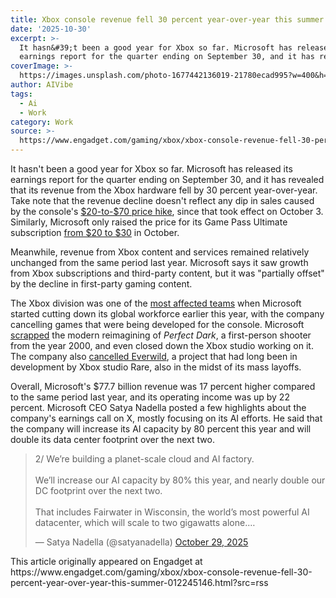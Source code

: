```yaml
---
title: Xbox console revenue fell 30 percent year-over-year this summer
date: '2025-10-30'
excerpt: >-
  It hasn&#39;t been a good year for Xbox so far. Microsoft has released its
  earnings report for the quarter ending on September 30, and it has revealed...
coverImage: >-
  https://images.unsplash.com/photo-1677442136019-21780ecad995?w=400&h=200&fit=crop&auto=format
author: AIVibe
tags:
  - Ai
  - Work
category: Work
source: >-
  https://www.engadget.com/gaming/xbox/xbox-console-revenue-fell-30-percent-year-over-year-this-summer-012245146.html?src=rss
---
```

<p>It hasn&#39;t been a good year for Xbox so far. Microsoft has released its earnings report for the quarter ending on September 30, and it has revealed that its revenue from the Xbox hardware fell by 30 percent year-over-year. Take note that the revenue decline doesn&#39;t reflect any dip in sales caused by the console&#39;s <a data-i13n="cpos:1;pos:1" href="https://www.engadget.com/gaming/xbox/microsoft-is-making-xbox-consoles-even-more-expensive-in-the-us-192443699.html">$20-to-$70 price hike</a>, since that took effect on October 3. Similarly, Microsoft only raised the price for its Game Pass Ultimate subscription <a data-i13n="cpos:2;pos:1" href="https://www.engadget.com/microsoft-jacks-the-price-of-game-pass-ultimate-up-to-30-a-month-142441307.html">from $20 to $30</a> in October.&nbsp;</p>
<p>Meanwhile, revenue from Xbox content and services remained relatively unchanged from the same period last year. Microsoft says it saw growth from Xbox subscriptions and third-party content, but it was &quot;partially offset&quot; by the decline in first-party gaming content.&nbsp;</p>
<span id="end-legacy-contents"></span><p>The Xbox division was one of the <a data-i13n="cpos:3;pos:1" href="https://www.engadget.com/gaming/xbox/microsoft-gaming-division-suffers-further-layoffs-142430386.html">most affected teams</a> when Microsoft started cutting down its global workforce earlier this year, with the company cancelling games that were being developed for the console. Microsoft <a data-i13n="cpos:4;pos:1" href="https://www.engadget.com/gaming/xbox/microsoft-is-closing-the-studio-developing-the-perfect-dark-reboot-and-cancelling-the-game-182257902.html">scrapped</a> the modern reimagining of <em>Perfect Dark</em>, a first-person shooter from the year 2000, and even closed down the Xbox studio working on it. The company also <a data-i13n="cpos:5;pos:1" href="https://www.engadget.com/gaming/everwild-has-reportedly-been-cancelled-amid-xbox-layoffs-162200526.html">cancelled Everwild</a>, a project that had long been in development by Xbox studio Rare, also in the midst of its mass layoffs.&nbsp;</p>
<p>Overall, Microsoft&#39;s $77.7 billion revenue was 17 percent higher compared to the same period last year, and its operating income was up by 22 percent. Microsoft CEO Satya Nadella posted a few highlights about the company&#39;s earnings call on X, mostly focusing on its AI efforts. He said that the company will increase its AI capacity by 80 percent this year and will double its data center footprint over the next two.&nbsp;</p>
<div id="c8d6835d90b34d79a630464980f3716d"><blockquote class="twitter-tweet"><p lang="en" dir="ltr">2/ We’re building a planet-scale cloud and AI factory.<br><br>We’ll increase our AI capacity by 80% this year, and nearly double our DC footprint over the next two.<br><br>That includes Fairwater in Wisconsin, the world’s most powerful AI datacenter, which will scale to two gigawatts alone.…</p>— Satya Nadella (@satyanadella) <a href="https://twitter.com/satyanadella/status/1983670343098315127?ref_src=twsrc%5Etfw">October 29, 2025</a></blockquote>
 

</div>
<p></p>This article originally appeared on Engadget at https://www.engadget.com/gaming/xbox/xbox-console-revenue-fell-30-percent-year-over-year-this-summer-012245146.html?src=rss
